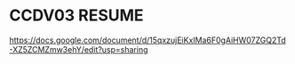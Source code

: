 # CCDV03 RESUME
  https://docs.google.com/document/d/15qxzujEiKxIMa6F0gAiHW07ZGQ2Td-XZ5ZCMZmw3ehY/edit?usp=sharing
